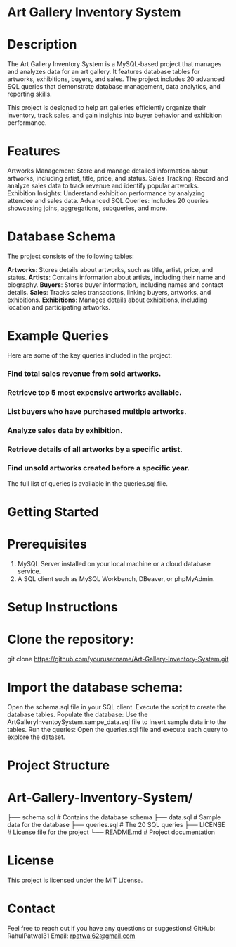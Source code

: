 # Art Gallery Inventory System

# Description
The Art Gallery Inventory System is a MySQL-based project that manages and analyzes data for an art gallery. It features database tables for artworks, exhibitions, buyers, and sales. The project includes 20 advanced SQL queries that demonstrate database management, data analytics, and reporting skills.

This project is designed to help art galleries efficiently organize their inventory, track sales, and gain insights into buyer behavior and exhibition performance.

# Features
Artworks Management: Store and manage detailed information about artworks, including artist, title, price, and status.
Sales Tracking: Record and analyze sales data to track revenue and identify popular artworks.
Exhibition Insights: Understand exhibition performance by analyzing attendee and sales data.
Advanced SQL Queries: Includes 20 queries showcasing joins, aggregations, subqueries, and more.

# Database Schema
The project consists of the following tables:

**Artworks**: Stores details about artworks, such as title, artist, price, and status.
**Artists**: Contains information about artists, including their name and biography.
**Buyers**: Stores buyer information, including names and contact details.
**Sales**: Tracks sales transactions, linking buyers, artworks, and exhibitions.
**Exhibitions**: Manages details about exhibitions, including location and participating artworks.

# Example Queries
Here are some of the key queries included in the project:

### Find total sales revenue from sold artworks.
### Retrieve top 5 most expensive artworks available.
### List buyers who have purchased multiple artworks.
### Analyze sales data by exhibition.
### Retrieve details of all artworks by a specific artist.
### Find unsold artworks created before a specific year.
The full list of queries is available in the queries.sql file.

# Getting Started

# Prerequisites
1. MySQL Server installed on your local machine or a cloud database service.
2. A SQL client such as MySQL Workbench, DBeaver, or phpMyAdmin.


# Setup Instructions

# Clone the repository:
git clone https://github.com/yourusername/Art-Gallery-Inventory-System.git

# Import the database schema:
Open the schema.sql file in your SQL client.
Execute the script to create the database tables.
Populate the database:
Use the ArtGalleryInventoySystem.sampe_data.sql file to insert sample data into the tables.
Run the queries:
Open the queries.sql file and execute each query to explore the dataset.


# Project Structure

# Art-Gallery-Inventory-System/
├── schema.sql         # Contains the database schema
├── data.sql           # Sample data for the database
├── queries.sql        # The 20 SQL queries
├── LICENSE            # License file for the project
└── README.md          # Project documentation


# License
This project is licensed under the MIT License.

# Contact
Feel free to reach out if you have any questions or suggestions!
GitHub: RahulPatwal31
Email: rpatwal62@gmail.com
